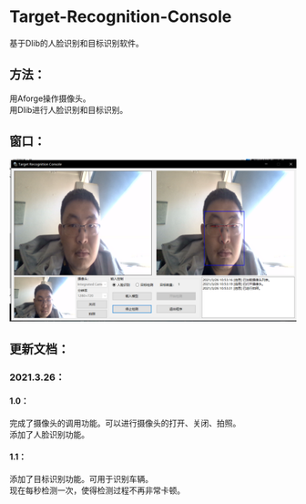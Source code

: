 # Target-Recognition-Console
基于Dlib的人脸识别和目标识别软件。
## 方法：
用Aforge操作摄像头。    
用Dlib进行人脸识别和目标识别。
## 窗口：
![image](https://github.com/Firemountaincold/Target-Recognition-Console/blob/main/Image.png)
## 更新文档：
### 2021.3.26：
#### 1.0：
完成了摄像头的调用功能。可以进行摄像头的打开、关闭、拍照。  
添加了人脸识别功能。
#### 1.1：
添加了目标识别功能。可用于识别车辆。   
现在每秒检测一次，使得检测过程不再非常卡顿。

